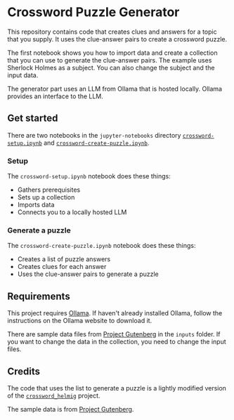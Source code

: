 # Crossword Puzzle Generator

This repository contains code that creates clues and answers for a topic
that you supply. It uses the clue-answer pairs to create a crossword puzzle.

The first notebook shows you how to import data and create a collection that
you can use to generate the clue-answer pairs. The example uses Sherlock Holmes
as a subject. You can also change the subject and the input data.

The generator part uses an LLM from Ollama that is hosted locally. Ollama
provides an interface to the LLM.

## Get started

There are two notebooks in the `jupyter-notebooks` directory
[`crossword-setup.ipynb`](#setup) and
[`crossword-create-puzzle.ipynb`](#generate-a-puzzle).

### Setup

The `crossword-setup.ipynb` notebook does these things:

- Gathers prerequisites
- Sets up a collection
- Imports data
- Connects you to a locally hosted LLM

### Generate a puzzle

The `crossword-create-puzzle.ipynb` notebook does these things:

- Creates a list of puzzle answers
- Creates clues for each answer
- Uses the clue-answer pairs to generate a puzzle

## Requirements

This project requires [Ollama](https://ollama.com/). If haven't already
installed Ollama, follow the instructions on the Ollama website to download it.

There are sample data files from [Project Gutenberg](https://www.gutenberg.org/)
in the `inputs` folder. If you want to change the data in the collection, you
need to change the input files.

## Credits

The code that uses the list to generate a puzzle is a lightly modified version
of the [`crossword_helmig`](https://github.com/jeremy886/crossword_helmig)
project.

The sample data is from [Project Gutenberg](https://www.gutenberg.org/).